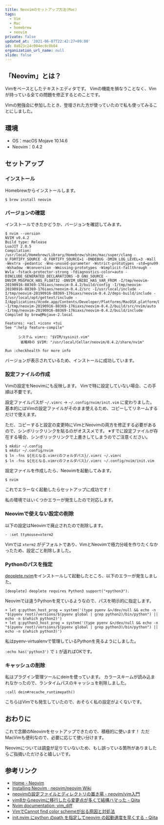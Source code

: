 ```yaml
---
title: Neovimのセットアップ方法(Mac)
tags:
  - Vim
  - Mac
  - homebrew
  - neovim
private: false
updated_at: '2021-06-07T22:42:27+09:00'
id: 8a023c24c004ec0c8b84
organization_url_name: null
slide: false
---
```

## 「Neovim」とは？

Vimをベースとしたテキストエディタです。
Vimの機能を損なうことなく、Vimが持っている全ての問題を修正するとのことです。

Vimの勉強会に参加したとき、登壇された方が使っていたので私も使ってみることにしました。

## 環境

- OS：macOS Mojave 10.14.6
- Neovim：0.4.2

## セットアップ

### インストール

Homebrewからインストールします。

```shell-session
$ brew install neovim
```

### バージョンの確認

インストールできたかどうか、バージョンを確認してみます。

```shell-session
$ nvim --version
NVIM v0.4.2
Build type: Release
LuaJIT 2.0.5
Compilation: /usr/local/Homebrew/Library/Homebrew/shims/mac/super/clang -U_FORTIFY_SOURCE -D_FORTIFY_SOURCE=1 -DNDEBUG -DMIN_LOG_LEVEL=3 -Wall -Wextra -pedantic -Wno-unused-parameter -Wstrict-prototypes -std=gnu99 -Wshadow -Wconversion -Wmissing-prototypes -Wimplicit-fallthrough -Wvla -fstack-protector-strong -fdiagnostics-color=auto -DINCLUDE_GENERATED_DECLARATIONS -D_GNU_SOURCE -DNVIM_MSGPACK_HAS_FLOAT32 -DNVIM_UNIBI_HAS_VAR_FROM -I/tmp/neovim-20190916-88369-176iaxs/neovim-0.4.2/build/config -I/tmp/neovim-20190916-88369-176iaxs/neovim-0.4.2/src -I/usr/local/include -I/tmp/neovim-20190916-88369-176iaxs/neovim-0.4.2/deps-build/include -I/usr/local/opt/gettext/include -I/Applications/Xcode.app/Contents/Developer/Platforms/MacOSX.platform/Developer/SDKs/MacOSX10.14.sdk/usr/include -I/tmp/neovim-20190916-88369-176iaxs/neovim-0.4.2/build/src/nvim/auto -I/tmp/neovim-20190916-88369-176iaxs/neovim-0.4.2/build/include
Compiled by brew@Mojave-2.local

Features: +acl +iconv +tui
See ":help feature-compile"

      システム vimrc: "$VIM/sysinit.vim"
       省略時の $VIM: "/usr/local/Cellar/neovim/0.4.2/share/nvim"

Run :checkhealth for more info
```

バージョンが表示されているため、インストールに成功しています。

### 設定ファイルの作成

Vimの設定をNeovimにも反映します。
Vimで特に設定していない場合、この手順は不要です。

設定ファイルパスが `~/.vimrc` → `~/.config/nvim/init.vim` に変わりました。
基本的にはVimの設定ファイルがそのまま使えるため、コピーしてリネームするだけで使えます。

ただ、コピーすると設定の変更時にVimとNeovimの両方を修正する必要があるので、シンボリックリンクを貼るのがオススメです。
※すでに設定ファイルが存在する場合、シンボリックリンクで上書きしてしまうのでご注意ください。

```shell-session
$ mkdir ~/.config
$ mkdir ~/.config/nvim
$ ln -fns ${元となる.vimrcのフォルダパス}/.vimrc ~/.vimrc
$ ln -fns ${元となる.vimrcのフォルダパス}/.vimrc ~/.config/nvim/init.vim
```

設定ファイルを作成したら、Neovimを起動してみます。

```shell-session
$ nvim
```

これでエラーなく起動したらセットアップに成功です！

私の環境ではいくつかエラーが発生したので対応します。

### Neovimで使えない設定の削除

以下の設定はNeovimで廃止されたので削除します。

```diff_vim_l:.vimrc
- :set ttymouse=xterm2
```

Vimでは `xterm2` がデフォルトであり、VimとNeovimで極力分岐を作りたくなかったため、設定ごと削除しました。

### Pythonのパスを指定

[deoplete.nvim](https://github.com/Shougo/deoplete.nvim)をインストールして起動したところ、以下のエラーが発生しました。

```
[deoplete] deoplete requires Python3 support("+python3").
```

Neovimでは違うPythonを見ているようなので、パスを明示的に指定します。

```diff_vim_l:.vimrc
+ let g:python_host_prog = system('(type pyenv &>/dev/null && echo -n "$(pyenv root)/versions/$(pyenv global | grep python2)/bin/python") || echo -n $(which python2)')
+ let g:python3_host_prog = system('(type pyenv &>/dev/null && echo -n "$(pyenv root)/versions/$(pyenv global | grep python3)/bin/python") || echo -n $(which python3)')
```

私はpyenv-virtualenvで管理しているPythonを見るようにしました。

`:echo has('python3')` で `1` が返ればOKです。

### キャッシュの削除

私はプラグイン管理ツールにdeinを使っています。
カラースキームが読み込まれなかったので、ランタイムパスのキャッシュを削除しました。

```vim
:call dein#recache_runtimepath()
```

こちらはVimでも発生していたので、おそらく私の設定がよくないです。

## おわりに

これで念願のNeovimをセットアップできたので、積極的に使います！
ただMacVimも便利なので、必要に応じて使い分けます。

Neovimについては調査が足りていないため、もし誤っている箇所がありましたらご指摘いただけると嬉しいです。

## 参考リンク

- [Home - Neovim](https://neovim.io/)
- [Installing Neovim · neovim/neovim Wiki](https://github.com/neovim/neovim/wiki/Installing-Neovim)
- [neovimの設定ファイルとディレクトリの置き場 - neovim/vim入門](https://kaworu.jpn.org/vim/neovimの設定ファイルとディレクトリの置き場)
- [vim8からneovimに移行したら変更点が多くて結構ハマった - Qiita](https://qiita.com/nishiys/items/85ad7ed1e8c0780e1a52)
- [Nvim documentation: vim_diff](https://neovim.io/doc/user/vim_diff.html)
- [VimでCannot find color schemeが出る原因と対処法](https://rcmdnk.com/blog/2017/07/18/computer-vim/)
- [init.nvim にpython のpath を指定してneovim の起動速度を早くする - Qiita](https://qiita.com/euxn23/items/2d7a0ede93d35a6badd0)
